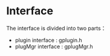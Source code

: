 # Interface

The interface is divided into two parts：

- plugin interface : gplugin.h 
- plugMgr interface : gplugMgr.h





